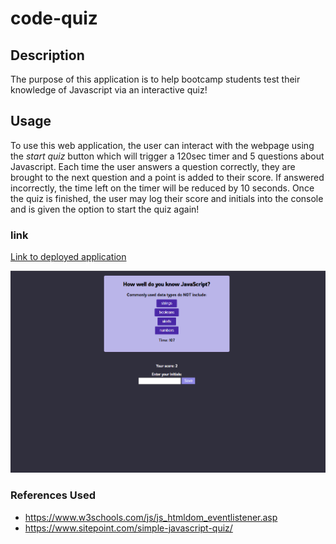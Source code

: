 # code-quiz

## Description

The purpose of this application is to help bootcamp students test their knowledge of Javascript via an interactive quiz! 

## Usage

To use this web application, the user can interact with the webpage using the *start quiz* button which will trigger a 120sec timer and 5 questions about Javascript. Each time the user answers a question correctly, they are brought to the next question and a point is added to their score. If answered incorrectly, the time left on the timer will be reduced by 10 seconds. 
Once the quiz is finished, the user may log their score and initials into the console and is given the option to start the quiz again!

### link

[Link to deployed application](https://camparooni.github.io/code-quiz/)

![code-quiz](code-quiz-ss.PNG)


### References Used 

* https://www.w3schools.com/js/js_htmldom_eventlistener.asp
* https://www.sitepoint.com/simple-javascript-quiz/
